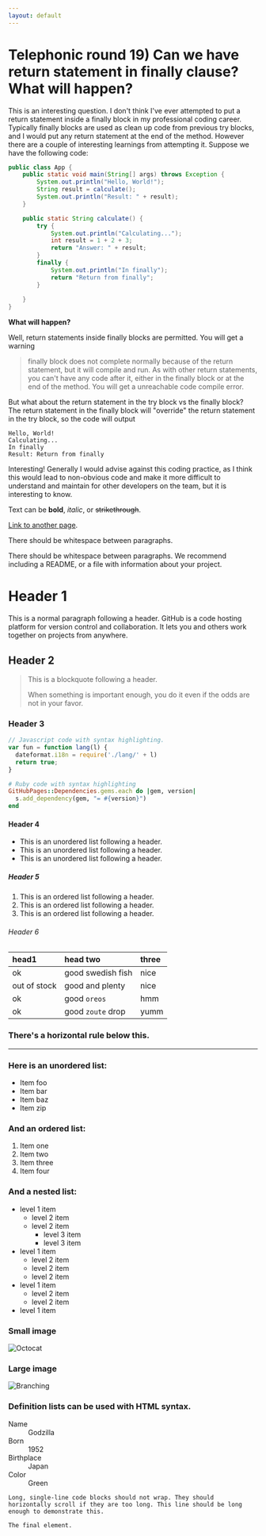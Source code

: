 ```yaml
---
layout: default
---
```

# Telephonic round 19) Can we have return statement in finally clause? What will happen?

This is an interesting question. I don't think I've ever attempted to put a return statement inside a finally block in my professional coding career. Typically finally blocks are used as clean up code from previous try blocks, and I would put any return statement at the end of the method.  However there are a couple of interesting learnings from attempting it. Suppose we have the following code:

```java
public class App {
    public static void main(String[] args) throws Exception {
        System.out.println("Hello, World!");
        String result = calculate();
        System.out.println("Result: " + result);      
    }

    public static String calculate() {
        try {
            System.out.println("Calculating...");
            int result = 1 + 2 + 3;
            return "Answer: " + result;            
        }
        finally {
            System.out.println("In finally");
            return "Return from finally";
        }
        
    }
}
```

**What will happen?**

Well, return statements inside finally blocks are permitted. You will get a warning
> finally block does not complete normally
because of the return statement, but it will compile and run. As with other return statements, you can't have any code after it, either in the finally block or at the end of the method. You will get a
> unreachable code
compile error.

But what about the return statement in the try block vs the finally block? The return statement in the finally block will "override" the return statement in the try block, so the code will output
```
Hello, World!
Calculating...
In finally
Result: Return from finally
```

Interesting! Generally I would advise against this coding practice, as I think this would lead to non-obvious code and make it more difficult to understand and maintain for other developers on the team, but it is interesting to know.



Text can be **bold**, _italic_, or ~~strikethrough~~.

[Link to another page](./another-page.html).

There should be whitespace between paragraphs.

There should be whitespace between paragraphs. We recommend including a README, or a file with information about your project.

# Header 1

This is a normal paragraph following a header. GitHub is a code hosting platform for version control and collaboration. It lets you and others work together on projects from anywhere.

## Header 2

> This is a blockquote following a header.
>
> When something is important enough, you do it even if the odds are not in your favor.

### Header 3

```js
// Javascript code with syntax highlighting.
var fun = function lang(l) {
  dateformat.i18n = require('./lang/' + l)
  return true;
}
```

```ruby
# Ruby code with syntax highlighting
GitHubPages::Dependencies.gems.each do |gem, version|
  s.add_dependency(gem, "= #{version}")
end
```

#### Header 4

*   This is an unordered list following a header.
*   This is an unordered list following a header.
*   This is an unordered list following a header.

##### Header 5

1.  This is an ordered list following a header.
2.  This is an ordered list following a header.
3.  This is an ordered list following a header.

###### Header 6

| head1        | head two          | three |
|:-------------|:------------------|:------|
| ok           | good swedish fish | nice  |
| out of stock | good and plenty   | nice  |
| ok           | good `oreos`      | hmm   |
| ok           | good `zoute` drop | yumm  |

### There's a horizontal rule below this.

* * *

### Here is an unordered list:

*   Item foo
*   Item bar
*   Item baz
*   Item zip

### And an ordered list:

1.  Item one
1.  Item two
1.  Item three
1.  Item four

### And a nested list:

- level 1 item
  - level 2 item
  - level 2 item
    - level 3 item
    - level 3 item
- level 1 item
  - level 2 item
  - level 2 item
  - level 2 item
- level 1 item
  - level 2 item
  - level 2 item
- level 1 item

### Small image

![Octocat](https://github.githubassets.com/images/icons/emoji/octocat.png)

### Large image

![Branching](https://guides.github.com/activities/hello-world/branching.png)


### Definition lists can be used with HTML syntax.

<dl>
<dt>Name</dt>
<dd>Godzilla</dd>
<dt>Born</dt>
<dd>1952</dd>
<dt>Birthplace</dt>
<dd>Japan</dd>
<dt>Color</dt>
<dd>Green</dd>
</dl>

```
Long, single-line code blocks should not wrap. They should horizontally scroll if they are too long. This line should be long enough to demonstrate this.
```

```
The final element.
```
